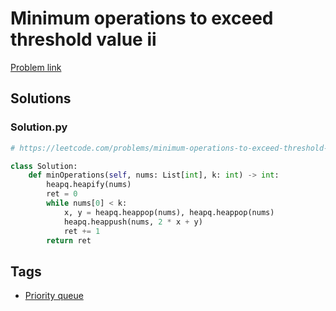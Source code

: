 # Minimum operations to exceed threshold value ii

[Problem link](https://leetcode.com/problems/minimum-operations-to-exceed-threshold-value-ii/)

## Solutions


### Solution.py
```py
# https://leetcode.com/problems/minimum-operations-to-exceed-threshold-value-ii/

class Solution:
    def minOperations(self, nums: List[int], k: int) -> int:
        heapq.heapify(nums)
        ret = 0
        while nums[0] < k:
            x, y = heapq.heappop(nums), heapq.heappop(nums)
            heapq.heappush(nums, 2 * x + y)
            ret += 1
        return ret
```
## Tags

* [Priority queue](/Collections/priority-queue.md#priority-queue)
